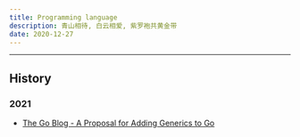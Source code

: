```yaml
---
title: Programming language
description: 青山相待, 白云相爱, 紫罗袍共黄金带
date: 2020-12-27
---
```


------------------

## History

### 2021

* [The Go Blog - A Proposal for Adding Generics to Go](https://blog.golang.org/generics-proposal)
